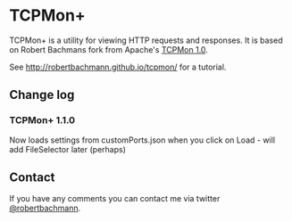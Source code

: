 # TCPMon+

TCPMon+ is a utility for viewing HTTP requests and responses. It is based on Robert Bachmans fork from Apache's [TCPMon 1.0](http://ws.apache.org/tcpmon/).

See <http://robertbachmann.github.io/tcpmon/> for a tutorial.

## Change log  

### TCPMon+ 1.1.0
Now loads settings from customPorts.json when you click on Load - will add FileSelector later (perhaps)

## Contact

If you have any comments you can contact me via twitter [@robertbachmann](http://twitter.com/robertbachmann).

